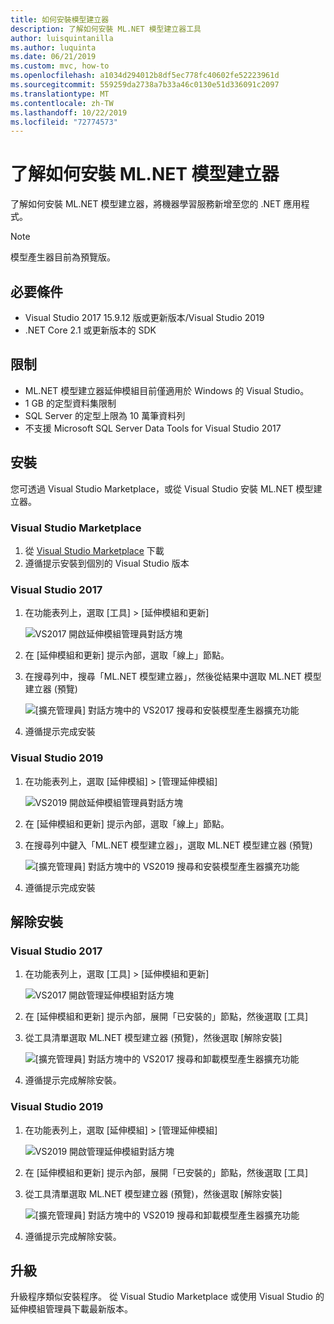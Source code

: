 ```yaml
---
title: 如何安裝模型建立器
description: 了解如何安裝 ML.NET 模型建立器工具
author: luisquintanilla
ms.author: luquinta
ms.date: 06/21/2019
ms.custom: mvc, how-to
ms.openlocfilehash: a1034d294012b8df5ec778fc40602fe52223961d
ms.sourcegitcommit: 559259da2738a7b33a46c0130e51d336091c2097
ms.translationtype: MT
ms.contentlocale: zh-TW
ms.lasthandoff: 10/22/2019
ms.locfileid: "72774573"
---
```

# <a name="how-to-install-mlnet-model-builder"></a>了解如何安裝 ML.NET 模型建立器

了解如何安裝 ML.NET 模型建立器，將機器學習服務新增至您的 .NET 應用程式。

> [!NOTE]
> 模型產生器目前為預覽版。

## <a name="pre-requisites"></a>必要條件

- Visual Studio 2017 15.9.12 版或更新版本/Visual Studio 2019
- .NET Core 2.1 或更新版本的 SDK

## <a name="limitations"></a>限制

- ML.NET 模型建立器延伸模組目前僅適用於 Windows 的 Visual Studio。
- 1 GB 的定型資料集限制
- SQL Server 的定型上限為 10 萬筆資料列
- 不支援 Microsoft SQL Server Data Tools for Visual Studio 2017

## <a name="install"></a>安裝

您可透過 Visual Studio Marketplace，或從 Visual Studio 安裝 ML.NET 模型建立器。

### <a name="visual-studio-marketplace"></a>Visual Studio Marketplace

1. 從 [Visual Studio Marketplace](https://marketplace.visualstudio.com/items?itemName=MLNET.07) 下載
1. 遵循提示安裝到個別的 Visual Studio 版本

### <a name="visual-studio-2017"></a>Visual Studio 2017

1. 在功能表列上，選取 [工具] > [延伸模組和更新]

    ![VS2017 開啟延伸模組管理員對話方塊](./media/install-model-builder/vs2017-open-extensions-manager.png)

1. 在 [延伸模組和更新] 提示內部，選取「線上」節點。
1. 在搜尋列中，搜尋「ML.NET 模型建立器」，然後從結果中選取 ML.NET 模型建立器 (預覽)

    ![[擴充管理員] 對話方塊中的 VS2017 搜尋和安裝模型產生器擴充功能](./media/install-model-builder/vs2017-install-model-builder.png)

1. 遵循提示完成安裝

### <a name="visual-studio-2019"></a>Visual Studio 2019

1. 在功能表列上，選取 [延伸模組] > [管理延伸模組]

    ![VS2019 開啟延伸模組管理員對話方塊](./media/install-model-builder/vs2019-open-extensions-manager.png)

1. 在 [延伸模組和更新] 提示內部，選取「線上」節點。
1. 在搜尋列中鍵入「ML.NET 模型建立器」，選取 ML.NET 模型建立器 (預覽)

    ![[擴充管理員] 對話方塊中的 VS2019 搜尋和安裝模型產生器擴充功能](./media/install-model-builder/vs2019-install-model-builder.png)

1. 遵循提示完成安裝

## <a name="uninstall"></a>解除安裝

### <a name="visual-studio-2017"></a>Visual Studio 2017

1. 在功能表列上，選取 [工具] > [延伸模組和更新]

    ![VS2017 開啟管理延伸模組對話方塊](./media/install-model-builder/vs2017-open-extensions-manager.png)

1. 在 [延伸模組和更新] 提示內部，展開「已安裝的」節點，然後選取 [工具]
1. 從工具清單選取 ML.NET 模型建立器 (預覽)，然後選取 [解除安裝]

    ![[擴充管理員] 對話方塊中的 VS2017 搜尋和卸載模型產生器擴充功能](./media/install-model-builder/vs2017-uninstall-model-builder.png)

1. 遵循提示完成解除安裝。

### <a name="visual-studio-2019"></a>Visual Studio 2019

1. 在功能表列上，選取 [延伸模組] > [管理延伸模組]

    ![VS2019 開啟管理延伸模組對話方塊](./media/install-model-builder/vs2019-open-extensions-manager.png)

1. 在 [延伸模組和更新] 提示內部，展開「已安裝的」節點，然後選取 [工具]
1. 從工具清單選取 ML.NET 模型建立器 (預覽)，然後選取 [解除安裝]

    ![[擴充管理員] 對話方塊中的 VS2019 搜尋和卸載模型產生器擴充功能](./media/install-model-builder/vs2019-uninstall-model-builder.png)

1. 遵循提示完成解除安裝。

## <a name="upgrade"></a>升級

升級程序類似安裝程序。 從 Visual Studio Marketplace 或使用 Visual Studio 的延伸模組管理員下載最新版本。
